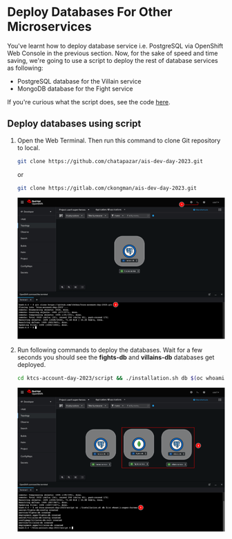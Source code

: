 # Deploy Databases For Other Microservices

You've learnt how to deploy database service i.e. PostgreSQL via OpenShift Web Console in the previous section. Now, for the sake of speed and time saving, we're going to use a script to deploy the rest of database services as following:

- PostgreSQL database for the Villain service
- MongoDB database for the Fight service

If you're curious what the script does, see the code [here](../../script/installation.sh).

## Deploy databases using script

1. Open the Web Terminal. Then run this command to clone Git repository to local.

    ```sh
    git clone https://github.com/chatapazar/ais-dev-day-2023.git
    ```

    or

    ```sh
    git clone https://gitlab.com/ckongman/ais-dev-day-2023.git
    ```

   ![Deploy database](image/database-deployment/deploy-db-27.png)

2. Run following commands to deploy the databases. Wait for a few seconds you should see the **fights-db** and **villains-db** databases get deployed.

    ```sh
    cd ktcs-account-day-2023/script && ./installation.sh db $(oc whoami)-super-heroes
    ```

    ![Deploy database](image/database-deployment/deploy-db-28.png)
